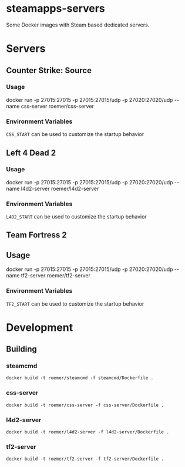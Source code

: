 # steamapps-servers
Some Docker images with Steam based dedicated servers.

# Servers

## Counter Strike: Source
### Usage
docker run -p 27015:27015 -p 27015:27015/udp -p 27020:27020/udp --name css-server roemer/css-server
### Environment Variables
`CSS_START` can be used to customize the startup behavior

## Left 4 Dead 2
### Usage
docker run -p 27015:27015 -p 27015:27015/udp -p 27020:27020/udp --name l4d2-server roemer/l4d2-server
### Environment Variables
`L4D2_START` can be used to customize the startup behavior

## Team Fortress 2
## Usage
docker run -p 27015:27015 -p 27015:27015/udp -p 27020:27020/udp --name tf2-server roemer/tf2-server
### Environment Variables
`TF2_START` can be used to customize the startup behavior

# Development
## Building
### steamcmd
`docker build -t roemer/steamcmd -f steamcmd/Dockerfile .`

### css-server
`docker build -t roemer/css-server -f css-server/Dockerfile .`

### l4d2-server
`docker build -t roemer/l4d2-server -f l4d2-server/Dockerfile .`

### tf2-server
`docker build -t roemer/tf2-server -f tf2-server/Dockerfile .`
